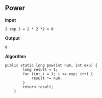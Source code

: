## Power
**input** 

    2 exp 3 = 2 * 2 *2 = 8

**Output**

    8

**Algorithm**

    public static long pow(int num, int exp) {
            long result = 1;
            for (int i = 1; i <= exp; i++) {
                result *= num;
            }
            return result;
        }
